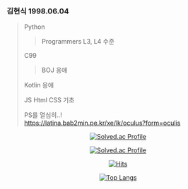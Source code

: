 <div>

  ### 김현식 1998.06.04
  > Python </br>
  >> Programmers L3, L4 수준
  >> 
  > C99
  >> BOJ 응애
  >> 
  > Kotlin 응애
  > 
  > JS Html CSS 기초
  > 
  > 
  > PS를 열심히..! </br>
  > <https://latina.bab2min.pe.kr/xe/lk/oculus?form=oculis> </br>
  
</div>

<div align="center">
  
  [![Solved.ac Profile](http://mazassumnida.wtf/api/mini/generate_badge?boj=oculis)](https://solved.ac/oculis)
  
  [![Solved.ac Profile](http://mazassumnida.wtf/api/v2/generate_badge?boj=oculis)](https://solved.ac/oculis/)
  
  [![Hits](https://hits.seeyoufarm.com/api/count/incr/badge.svg?url=https%3A%2F%2Fgithub.com%2Foculis0925&count_bg=%23000000&title_bg=%23D32424&icon=&icon_color=%23FF5555&title=hits&edge_flat=false)](https://hits.seeyoufarm.com)
  
  [![Top Langs](https://github-readme-stats.vercel.app/api/top-langs/?username=oculis0925&layout=compact)](https://github.com/anuraghazra/github-readme-stats)
  
</div>
